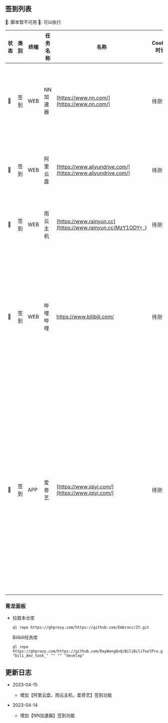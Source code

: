 ## 签到列表

🔴: 脚本暂不可用 🔵: 可以执行

| 状态 | 类别 | 终端 | 任务名称 | 名称 | Cookie 时长 | 检查日期 | 备注 |
| --- | --- | --- | --- | --- | --- | ---- | --- |
| 🔵 | 签到 | WEB | NN加速器 | [https://www.nn.com/](https://www.nn.com/) | 待测试 | 2023-04-15 | 每日签到28积分，可以兑换2张插队卡 |
| 🔵 | 签到 | WEB | 阿里云盘 | [https://www.aliyundrive.com/](https://www.aliyundrive.com/) | 待测试 | 2023-04-15 | 每日签到，并使用签到获得的奖励 |
| 🔵 | 签到 | WEB | 雨云主机 | [https://www.rainyun.cc](https://www.rainyun.cc/MzY1ODY=_) | 待测试 | 2023-04-15 | 每日签到，自动续费主机 |
| 🔵 | 签到 | WEB | 哔哩哔哩 | https://www.bilibili.com/ | 待测试 | 2023-04-15 | 直播签到，漫画签到，每日经验任务，自动投币，银瓜子换硬币等功能 |
| 🔵 | 签到 | APP | 爱奇艺 | [https://www.iqiyi.com/](https://www.iqiyi.com/) | 待测试 | 2023-04-15 | 签3天奖1天，7天奖1天，14天奖1天，满签奖5天；日常任务4成长值；随机成长值；三次抽奖,带观影任务 |

### 青龙面板
- 拉取本仓库
  ```console
  ql repo https://ghproxy.com/https://github.com/Embracc/ZY.git
  ```
  Bilibili任务库
  ```console
  ql repo https://ghproxy.com/https://github.com/RayWangQvQ/BiliBiliToolPro.git "bili_dev_task_" "" "" "develop"
  ```

## 更新日志

- 2023-04-15
    * 增加【阿里云盘，雨云主机，爱奇艺】签到功能

- 2023-04-14
    * 增加【NN加速器】签到功能


